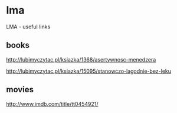 # lma
LMA - useful links

## books

http://lubimyczytac.pl/ksiazka/1368/asertywnosc-menedzera

http://lubimyczytac.pl/ksiazka/15095/stanowczo-lagodnie-bez-leku

## movies

http://www.imdb.com/title/tt0454921/
